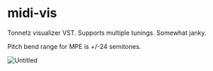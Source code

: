 # midi-vis

Tonnetz visualizer VST. Supports multiple tunings. Somewhat janky.

Pitch bend range for MPE is +/-24 semitones.

![Untitled](https://user-images.githubusercontent.com/8416059/172711960-1774c9c5-8829-4f9f-badc-cb171427ed3b.png)
